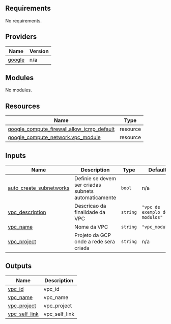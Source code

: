 ## Requirements

No requirements.

## Providers

| Name | Version |
|------|---------|
| <a name="provider_google"></a> [google](#provider\_google) | n/a |

## Modules

No modules.

## Resources

| Name | Type |
|------|------|
| [google_compute_firewall.allow_icmp_default](https://registry.terraform.io/providers/hashicorp/google/latest/docs/resources/compute_firewall) | resource |
| [google_compute_network.vpc_module](https://registry.terraform.io/providers/hashicorp/google/latest/docs/resources/compute_network) | resource |

## Inputs

| Name | Description | Type | Default | Required |
|------|-------------|------|---------|:--------:|
| <a name="input_auto_create_subnetworks"></a> [auto\_create\_subnetworks](#input\_auto\_create\_subnetworks) | Definie se devem ser criadas subnets automaticamente | `bool` | n/a | yes |
| <a name="input_vpc_description"></a> [vpc\_description](#input\_vpc\_description) | Descricao da finalidade da VPC | `string` | `"vpc de exemplo de modulos"` | no |
| <a name="input_vpc_name"></a> [vpc\_name](#input\_vpc\_name) | Nome da VPC | `string` | `"vpc_module"` | no |
| <a name="input_vpc_project"></a> [vpc\_project](#input\_vpc\_project) | Projeto da GCP onde a rede sera criada | `string` | n/a | yes |

## Outputs

| Name | Description |
|------|-------------|
| <a name="output_vpc_id"></a> [vpc\_id](#output\_vpc\_id) | vpc\_id |
| <a name="output_vpc_name"></a> [vpc\_name](#output\_vpc\_name) | vpc\_name |
| <a name="output_vpc_project"></a> [vpc\_project](#output\_vpc\_project) | vpc\_project |
| <a name="output_vpc_self_link"></a> [vpc\_self\_link](#output\_vpc\_self\_link) | vpc\_self\_link |
